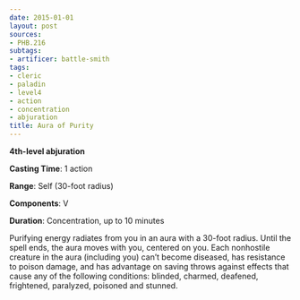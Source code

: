 ```yaml
---
date: 2015-01-01
layout: post
sources:
- PHB.216
subtags:
- artificer: battle-smith
tags:
- cleric
- paladin
- level4
- action
- concentration
- abjuration
title: Aura of Purity
---
```


**4th-level abjuration**

**Casting Time**: 1 action

**Range**: Self (30-foot radius)

**Components**: V

**Duration**: Concentration, up to 10 minutes

Purifying energy radiates from you in an aura with a 30-foot radius. Until the spell ends, the aura moves with you, centered on you. Each nonhostile creature in the aura (including you) can’t become diseased, has resistance to poison damage, and has advantage on saving throws against effects that cause any of the following conditions: blinded, charmed, deafened, frightened, paralyzed, poisoned and stunned.
